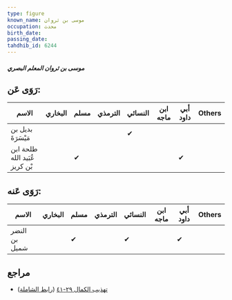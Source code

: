 ```yaml
---
type: figure
known_name: موسى بن ثروان
occupation: محدث
birth_date:
passing_date:
tahdhib_id: 6244
---
```

##### موسى بن ثروان المعلم البصري

## رَوَى عَن:
| الاسم                         | البخاري | مسلم | الترمذي | النسائي | ابن ماجه | أبي داود | Others |
| ----------------------------- | ------- | ---- | ------- | ------- | -------- | -------- | ------ |
| بديل بن مَيْسَرَةَ            |         |      |         | ✔       |          |          |        |
| طلحة ابن عُبَيد الله بْن كريز |         | ✔    |         |         |          | ✔        |        |
## رَوَى عَنه:
| الاسم         | البخاري | مسلم | الترمذي | النسائي | ابن ماجه | أبي داود | Others |
| ------------- | ------- | ---- | ------- | ------- | -------- | -------- | ------ |
| النضر بن شميل |         | ✔    |         | ✔       |          | ✔        |        |
## مراجع
- [تهذيب الكمال ٢٩-٤١](obsidian://open?vault=Tahdhib-al-Kamal&file=Figures/٦٢٤٤-موسى%20بن%20ثروان%20المعلم%20البصري) ([رابط الشاملة](https://shamela.ws/book/3722/15612))